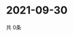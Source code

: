 # 2021-09-30
  共 0条

  <!-- BEGIN -->
  <!-- 最后更新时间Thu Sep 30 2021 14:02:52 GMT+0000 (Coordinated Universal Time) -->
  
  <!-- END -->
  
  
